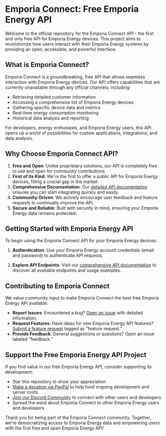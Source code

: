 # Emporia Connect: Free Emporia Energy API

Welcome to the official repository for the Emporia Connect API - the first and only free API for Emporia Energy devices. This project aims to revolutionize how users interact with their Emporia Energy systems by providing an open, accessible, and powerful interface.

## What is Emporia Connect?

Emporia Connect is a groundbreaking, free API that allows seamless interaction with Emporia Energy devices. Our API offers capabilities that are currently unavailable through any official channels, including:

- Retrieving detailed customer information
- Accessing a comprehensive list of Emporia Energy devices
- Gathering specific device data and metrics
- Real-time energy consumption monitoring
- Historical data analysis and reporting

For developers, energy enthusiasts, and Emporia Energy users, this API opens up a world of possibilities for custom applications, integrations, and data analysis.

## Why Choose Emporia Connect API?

1. **Free and Open**: Unlike proprietary solutions, our API is completely free to use and open for community contributions.
2. **First of its Kind**: We're the first to offer a public API for Emporia Energy devices, filling a crucial gap in the market.
3. **Comprehensive Documentation**: Our [detailed API documentation](https://emporia-connect.xyt.co.za/api/documentation) ensures you can start integrating quickly and easily.
4. **Community-Driven**: We actively encourage user feedback and feature requests to continually improve the API.
5. **Secure and Reliable**: Built with security in mind, ensuring your Emporia Energy data remains protected.

## Getting Started with Emporia Energy API

To begin using the Emporia Connect API for your Emporia Energy devices:

1. **Authentication**: Use your Emporia Energy account credentials (email and password) to authenticate API requests.

2. **Explore API Endpoints**: Visit our [comprehensive API documentation](https://emporia-connect.xyt.co.za/api/documentation) to discover all available endpoints and usage examples.

## Contributing to Emporia Connect

We value community input to make Emporia Connect the best free Emporia Energy API available:

- **Report Issues**: Encountered a bug? [Open an issue](https://github.com/T3chW1zard/emporia-connect/issues/new) with detailed information.
- **Request Features**: Have ideas for new Emporia Energy API features? [Submit a feature request](https://github.com/T3chW1zard/emporia-connect/issues/new) tagged as "feature request."
- **Provide Feedback**: General suggestions or questions? Open an issue labeled "feedback."

## Support the Free Emporia Energy API Project

If you find value in our free Emporia Energy API, consider supporting its development:

- Star this repository to show your appreciation
- [Make a donation via PayPal](https://www.paypal.com/donate/?hosted_button_id=GT7JG2LEZBQZA) to help fund ongoing development and server costs
- [Join our Discord Community](https://discord.gg/DrBdgNzyAQ) to connect with other users and developers
- Spread the word about Emporia Connect to other Emporia Energy users and developers

Thank you for being part of the Emporia Connect community. Together, we're democratizing access to Emporia Energy data and empowering users with the first free and open Emporia Energy API!
